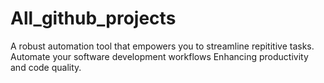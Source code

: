 # All_github_projects
   A robust automation tool that empowers you to streamline repititive tasks.
   Automate your software development workflows
   Enhancing productivity and code quality.